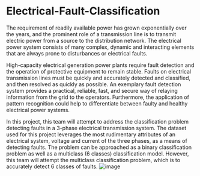 # Electrical-Fault-Classification

The requirement of readily available power has grown exponentially over the years, and the prominent role of a transmission line is to transmit electric power from a source to the distribution network. The electrical power system consists of many complex, dynamic and interacting elements that are always prone to disturbances or electrical faults.

High-capacity electrical generation power plants require fault detection and the operation of protective equipment to remain stable. Faults on electrical transmission lines must be quickly and accurately detected and classified, and then resolved as quickly as possible. An exemplary fault detection system provides a practical, reliable, fast, and secure way of relaying information from the grid to the operators. Furthermore, the application of pattern recognition could help to differentiate between faulty and healthy electrical power systems. 

In this project, this team will attempt to address the classification problem detecting faults in a 3-phase electrical transmission system. The dataset used for this project leverages the most rudimentary attributes of an electrical system, voltage and current of the three phases, as a means of detecting faults. The problem can be approached as a binary classification problem as well as a multiclass (6 classes) classification model. However, this team will attempt the multiclass classification problem, which is to accurately detect 6 classes of faults. 
![image](https://github.com/chucey/Electrical-Fault-Classification/assets/100479500/1f4d26dc-694c-4bbf-a1c3-960b098a20c1)
